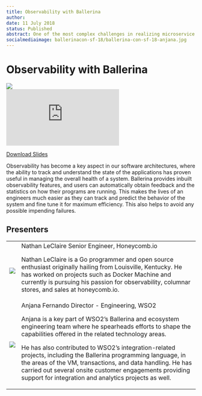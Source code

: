 ```yaml
---
title: Observability with Ballerina
author:
date: 11 July 2018
status: Published
abstract: One of the most complex challenges in realizing microservice architecture is not building the services themselves, but building and governing the communication between services.
socialmediaimage: ballerinacon-sf-18/ballerina-con-sf-18-anjana.jpg
---
```

<script src="/js/ballerina-form.js?03"></script><link rel="stylesheet" href="/css/webinar-page.css"></link><link rel="stylesheet" href="/css/ballerinacon-page.css"></link>

<div class="col-xs-12 col-sm-12 col-md-9 col-lg-9" style="padding:0;">
<h1>Observability with Ballerina</h1>
</div>
<div class="col-xs-12 col-sm-12 col-md-3 col-lg-3" style="padding:0;">
<a href="https://con.ballerina.io/" target="_blank"><img class="cInlineLogo" src="https://con.ballerina.io/wp-content/themes/ballerinacon/images/bcon-logo.png"/></a>
</div>
<div class="col-xs-12 col-sm-12 col-md-12 col-lg-12 cConVideoContainer">
<div class="embed-responsive embed-responsive-16by9">
<iframe class="embed-responsive-item" src="https://www.youtube.com/embed/W6cczDakChw" frameborder="0" allow="autoplay; encrypted-media" allowfullscreen></iframe>
</div>
</div>

<div class="clearfix"></div>

<a class="cBallerina-io-Home-main-download-button cGuidesDownloadButton cDownloadSlides" target="_blank" href="https://www.slideshare.net/ballerinaslides/observability-with-ballerina">Download Slides</a>

<div class="clearfix"></div>

Observability has become a key aspect in our software architectures, where the ability to track and understand the state of the applications has proven useful in managing the overall health of a system. Ballerina provides inbuilt observability features, and users can automatically obtain feedback and the statistics on how their programs are running. This makes the lives of an engineers much easier as they can track and predict the behavior of the system and fine tune it for maximum efficiency. This also helps to avoid any possible impending failures.

## Presenters

<table class="cWebinarPresenter">
    <tr>
        <td class="cWebinarPresenterPic"><img src="//con.ballerina.io/wp-content/themes/ballerinacon/images/speakers/nathan.jpg"/></td>
        <td class="cWebinarPresenterBio">
      <span class="cPresenterName">Nathan LeClaire</span>
      <span class="cPresenterTitle">Senior Engineer, Honeycomb.io</span>
       <p>Nathan LeClaire is a Go programmer and open source enthusiast originally hailing from Louisville, Kentucky. He has worked on projects such as Docker Machine and currently is pursuing his passion for observability, columnar stores, and sales at honeycomb.io.</p>
       </tr>
       <tr>
           <td class="cWebinarPresenterPic"><img src="//con.ballerina.io/wp-content/themes/ballerinacon/images/speakers/anjana.jpg"/></td>
           <td class="cWebinarPresenterBio">
         <span class="cPresenterName">Anjana Fernando</span>
         <span class="cPresenterTitle">Director - Engineering, WSO2</span>
          <p>Anjana is a key part of WSO2’s Ballerina and ecosystem engineering team where he spearheads efforts to shape the capabilities offered in the related technology areas.

He has also contributed to WSO2’s integration-related projects, including the Ballerina programming language, in the areas of the VM, transactions, and data handling. He has carried out several onsite customer engagements providing support for integration and analytics projects as well.</p>
          </tr>
    </table>

</div>
</div>
